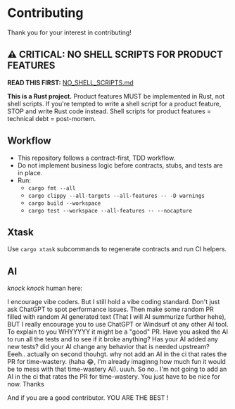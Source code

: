 # Contributing

Thank you for your interest in contributing!

## ⚠️ CRITICAL: NO SHELL SCRIPTS FOR PRODUCT FEATURES

**READ THIS FIRST:** [NO_SHELL_SCRIPTS.md](./NO_SHELL_SCRIPTS.md)

**This is a Rust project.** Product features MUST be implemented in Rust, not shell scripts. If you're tempted to write a shell script for a product feature, STOP and write Rust code instead. Shell scripts for product features = technical debt = post-mortem.

## Workflow

- This repository follows a contract-first, TDD workflow.
- Do not implement business logic before contracts, stubs, and tests are in place.
- Run:
  - `cargo fmt --all`
  - `cargo clippy --all-targets --all-features -- -D warnings`
  - `cargo build --workspace`
  - `cargo test --workspace --all-features -- --nocapture`

## Xtask

Use `cargo xtask` subcommands to regenerate contracts and run CI helpers.

## AI

*knock knock* human here:

I encourage vibe coders. But I still hold a vibe coding standard. Don't just ask ChatGPT to spot performance issues. Then make some random PR filled with random AI generated text (That I will AI summurize further hehe), BUT I really encourage you to use ChatGPT or Windsurf ot any other AI tool. To explain to you WHYYYYY it might be a "good" PR. Have you asked the AI to run all the tests and to see if it broke anything? Has your AI added any new tests? did your AI change any behavior that is needed upstream? Eeeh.. actually on second thouhgt. why not add an AI in the ci that rates the PR for time-wastery. (haha 😂, I'm already imaginng how much fun it would be to mess with that time-wastery AI). uuuh. So no.. I'm not going to add an AI in the ci that rates the PR for time-wastery. You just have to be nice for now. Thanks

And if you are a good contributor. YOU  ARE  THE  BEST  !
